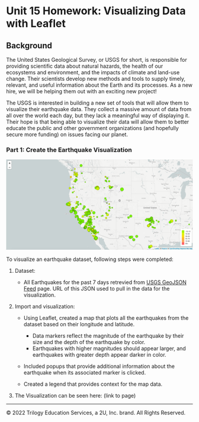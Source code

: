 # Unit 15 Homework: Visualizing Data with Leaflet

## Background

The United States Geological Survey, or USGS for short, is responsible for providing scientific data about natural hazards, the health of our ecosystems and environment, and the impacts of climate and land-use change. Their scientists develop new methods and tools to supply timely, relevant, and useful information about the Earth and its processes. As a new hire, we will be helping them out with an exciting new project!

The USGS is interested in building a new set of tools that will allow them to visualize their earthquake data. They collect a massive amount of data from all over the world each day, but they lack a meaningful way of displaying it. Their hope is that being able to visualize their data will allow them to better educate the public and other government organizations (and hopefully secure more funding) on issues facing our planet.


### Part 1: Create the Earthquake Visualization

![2-BasicMap](Images/2-BasicMap.png)

To visualize an earthquake dataset, following steps were completed:

1. Dataset: 

   * All Earthquakes for the past 7 days retrevied from [USGS GeoJSON Feed](http://earthquake.usgs.gov/earthquakes/feed/v1.0/geojson.php) page. URL of this JSON used to pull in the data for the visualization.

2. Import and visualization:  

   * Using Leaflet, created a map that plots all the earthquakes from the dataset based on their longitude and latitude.

       * Data markers reflect the magnitude of the earthquake by their size and the depth of the earthquake by color.
       * Earthquakes with higher magnitudes should appear larger, and earthquakes with greater depth appear darker in color.

   * Included popups that provide additional information about the earthquake when its associated marker is clicked.

   * Created a legend that provides context for the map data.

3. The Visualization can be seen here: (link to page)

___
© 2022 Trilogy Education Services, a 2U, Inc. brand. All Rights Reserved.
